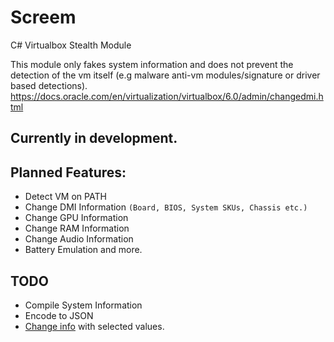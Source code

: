 # Screem
C# Virtualbox Stealth Module

This module only fakes system information and does not prevent the detection of the vm itself (e.g malware anti-vm modules/signature or driver based detections).
https://docs.oracle.com/en/virtualization/virtualbox/6.0/admin/changedmi.html

## Currently in development.

## Planned Features:
- Detect VM on PATH
- Change DMI Information `(Board, BIOS, System SKUs, Chassis etc.)`
- Change GPU Information
- Change RAM Information
- Change Audio Information
- Battery Emulation
and more.


## TODO
- Compile System Information
- Encode to JSON
- [Change info](https://docs.oracle.com/en/virtualization/virtualbox/6.0/admin/changedmi.html) with selected values.

